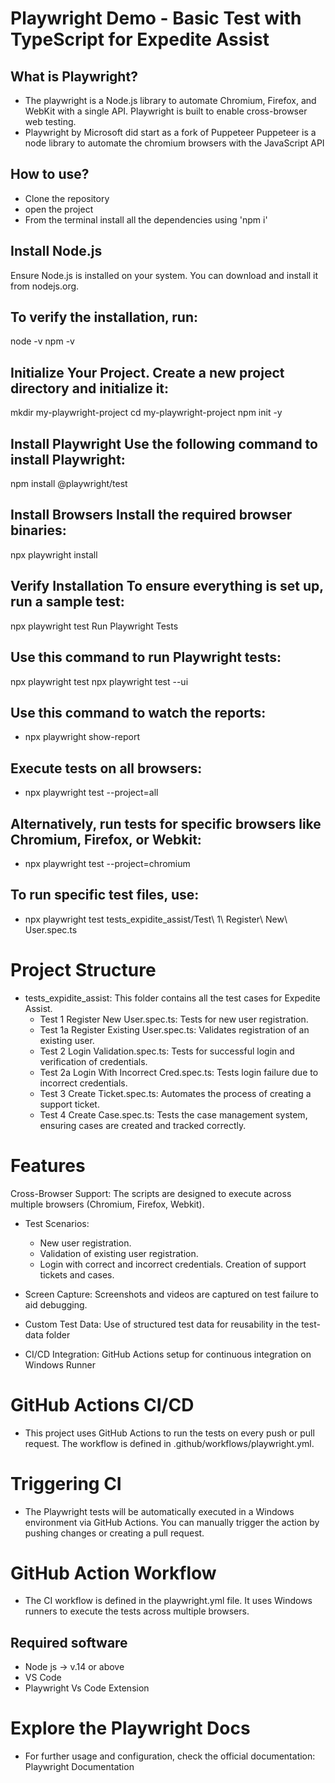 # Playwright Demo - Basic Test with TypeScript for Expedite Assist

## What is Playwright?
- The playwright is a Node.js library to automate Chromium, Firefox, and WebKit with a single API. Playwright is built to enable cross-browser web testing.
- Playwright by Microsoft did start as a fork of Puppeteer Puppeteer is a node library to automate the chromium browsers with the JavaScript API

## How to use?
- Clone the repository
- open the project
- From the terminal install all the dependencies using 'npm i'

## Install Node.js

Ensure Node.js is installed on your system. You can download and install it from nodejs.org.

## To verify the installation, run:

node -v
npm -v

## Initialize Your Project. Create a new project directory and initialize it:

mkdir my-playwright-project
cd my-playwright-project
npm init -y

## Install Playwright Use the following command to install Playwright:

npm install @playwright/test

## Install Browsers Install the required browser binaries:

npx playwright install

##  Verify Installation To ensure everything is set up, run a sample test:

npx playwright test
Run Playwright Tests

## Use this command to run Playwright tests:

npx playwright test
npx playwright test --ui

## Use this command to watch the reports:
- npx playwright show-report

## Execute tests on all browsers:
- npx playwright test --project=all

## Alternatively, run tests for specific browsers like Chromium, Firefox, or Webkit:
- npx playwright test --project=chromium

## To run specific test files, use:
- npx playwright test tests_expidite_assist/Test\ 1\ Register\ New\ User.spec.ts

# Project Structure
- tests_expidite_assist: This folder contains all the test cases for Expedite Assist.
     - Test 1 Register New User.spec.ts: Tests for new user registration.
     - Test 1a Register Existing User.spec.ts: Validates registration of an existing user.
     - Test 2 Login Validation.spec.ts: Tests for successful login and verification of credentials.
     - Test 2a Login With Incorrect Cred.spec.ts: Tests login failure due to incorrect credentials.
     - Test 3 Create Ticket.spec.ts: Automates the process of creating a support ticket.
     - Test 4 Create Case.spec.ts: Tests the case management system, ensuring cases are created and tracked correctly.

# Features
Cross-Browser Support: The scripts are designed to execute across multiple browsers (Chromium, Firefox, Webkit).
- Test Scenarios:
  - New user registration.
  - Validation of existing user registration.
  - Login with correct and incorrect credentials.
     Creation of support tickets and cases.

- Screen Capture: Screenshots and videos are captured on test failure to aid debugging.
  
- Custom Test Data: Use of structured test data for reusability in the test-data folder
- CI/CD Integration: GitHub Actions setup for continuous integration on Windows Runner

# GitHub Actions CI/CD
 - This project uses GitHub Actions to run the tests on every push or pull request. The workflow is defined in .github/workflows/playwright.yml.

# Triggering CI
 - The Playwright tests will be automatically executed in a Windows environment via GitHub Actions. You can manually trigger the action by pushing changes or creating a pull request.

# GitHub Action Workflow
 - The CI workflow is defined in the playwright.yml file. It uses Windows runners to execute the tests across multiple browsers.
  
## Required software
- Node js -> v.14 or above
- VS Code
- Playwright Vs Code Extension

# Explore the Playwright Docs
 - For further usage and configuration, check the official documentation: Playwright Documentation
